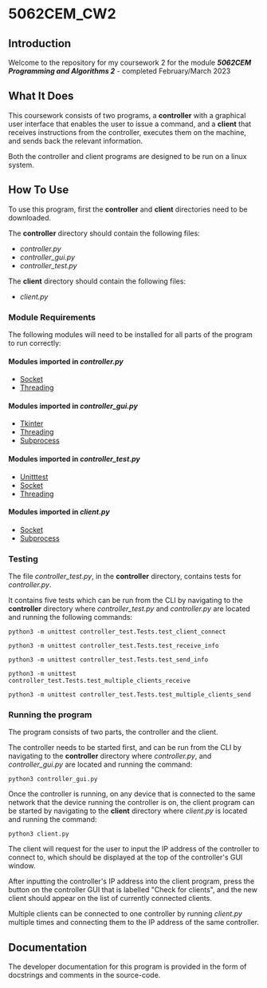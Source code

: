 # 5062CEM_CW2

## Introduction

Welcome to the repository for my coursework 2 for the module <b><i>5062CEM 
Programming and Algorithms 2</i></b> - completed February/March 2023

## What It Does

This coursework consists of two programs, a <b>controller</b> with a 
graphical user interface that enables the user to issue a command, and a 
<b>client</b> that receives instructions from the controller, executes 
them on the machine, and sends back the relevant information.

Both the controller and client programs are designed to be run on a linux 
system.

## How To Use

To use this program, first the <b>controller</b> and <b>client</b> 
directories need to be downloaded.

The <b>controller</b> directory should contain the following files:
- <i>controller.py</i>
- <i>controller_gui.py</i>
- <i>controller_test.py</i>

The <b>client</b> directory should contain the following files:
- <i>client.py</i>

### Module Requirements

The following modules will need to be installed for all parts of the 
program to run correctly:

#### Modules imported in <i>controller.py</i>
- [Socket](https://docs.python.org/3/library/socket.html)
- [Threading](https://docs.python.org/3/library/threading.html)

#### Modules imported in <i>controller_gui.py</i>
- [Tkinter](https://docs.python.org/3/library/tkinter.html)
- [Threading](https://docs.python.org/3/library/threading.html)
- [Subprocess](https://docs.python.org/3/library/subprocess.html)

#### Modules imported in <i>controller_test.py</i>
- [Unitttest](https://docs.python.org/3/library/unittest.html)
- [Socket](https://docs.python.org/3/library/socket.html)
- [Threading](https://docs.python.org/3/library/threading.html)

#### Modules imported in <i>client.py</i>
- [Socket](https://docs.python.org/3/library/socket.html)
- [Subprocess](https://docs.python.org/3/library/subprocess.html)

### Testing

The file <i>controller_test.py</i>, in the <b>controller</b> directory, 
contains tests for <i>controller.py</i>.

It contains five tests which can be run from the CLI by navigating to the
<b>controller</b> directory where <i>controller_test.py</i> and 
<i>controller.py</i> are located and running the following commands:

`python3 -m unittest controller_test.Tests.test_client_connect`

`python3 -m unittest controller_test.Tests.test_receive_info`

`python3 -m unittest controller_test.Tests.test_send_info`

`python3 -m unittest controller_test.Tests.test_multiple_clients_receive`

`python3 -m unittest controller_test.Tests.test_multiple_clients_send`

### Running the program

The program consists of two parts, the controller and the client.

The controller needs to be started first, and can be run from the CLI by 
navigating to the <b>controller</b> directory where <i>controller.py</i>,
and <i>controller_gui.py</i> are located and running the command:

`python3 controller_gui.py`

Once the controller is running, on any device that is connected to the same 
network that the device running the controller is on, the client program can 
be started by navigating to the <b>client</b> directory where <i>client.py</i> 
is located and running the command:

`python3 client.py`

The client will request for the user to input the IP address of the controller 
to connect to, which should be displayed at the top of the controller's GUI 
window.

After inputting the controller's IP address into the client program, press the 
button on the controller GUI that is labelled "Check for clients", and the 
new client should appear on the list of currently connected clients.

Multiple clients can be connected to one controller by running 
<i>client.py</i> multiple times and connecting them to the IP address of the 
same controller.

## Documentation

The developer documentation for this program is provided in the form of 
docstrings and comments in the source-code.
